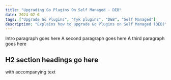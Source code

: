 ```yaml
---
title: "Upgrading Go Plugins On Self Managed - DEB"
date: 2024-02-6
tags: ["Upgrade Go Plugins", "Tyk plugins", "DEB", "Self Managed"]
description: "Explains how to upgrade Go Plugins on Self Managed (DEB)"
---
```


Intro paragraph goes here
A second paragraph goes here
A third paragraph goes here

## H2 section headings go here 
with accompanying text